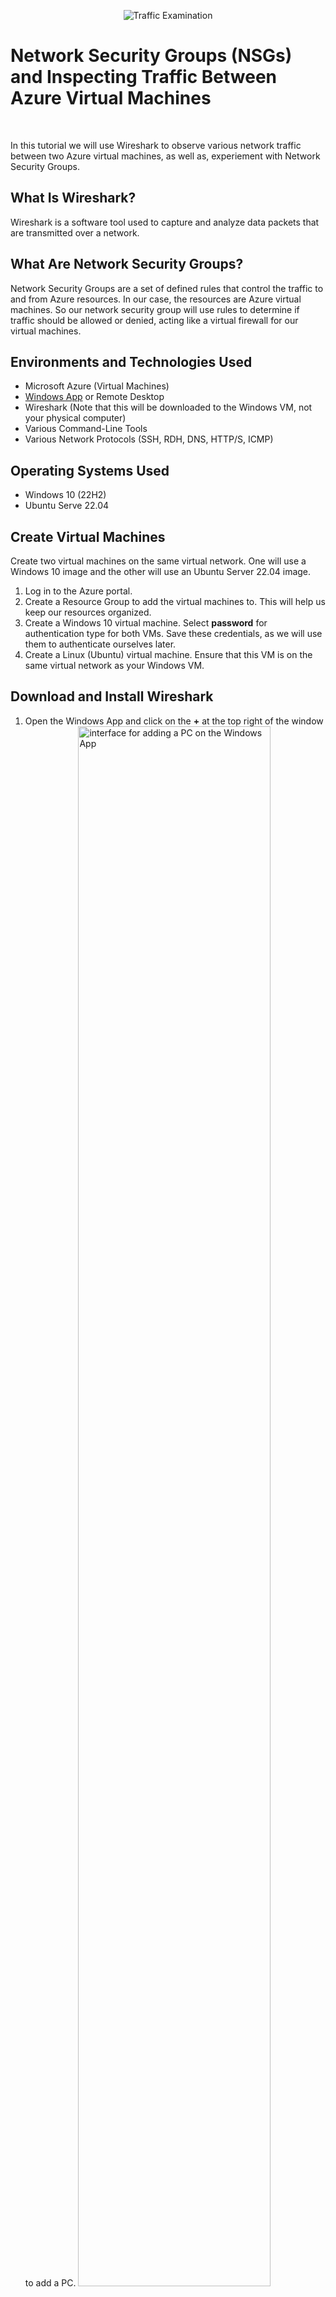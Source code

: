 <p align="center">
<img src="https://i.imgur.com/Ua7udoS.png" alt="Traffic Examination"/>
</p>
<h1>Network Security Groups (NSGs) and Inspecting Traffic Between Azure Virtual Machines</h1>
<br/>

In this tutorial we will use Wireshark to observe various network traffic between two Azure virtual machines, as well as, experiement with Network Security Groups.

<h2>What Is Wireshark?</h2>
Wireshark is a software tool used to capture and analyze data packets that are transmitted over a network.

<h2>What Are Network Security Groups?</h2>
Network Security Groups are a set of defined rules that control the traffic to and from Azure resources. In our case, the resources are Azure virtual machines. So our network security group will use rules to determine if traffic should be allowed or denied, acting like a virtual firewall for our virtual machines.

<h2>Environments and Technologies Used</h2>

- Microsoft Azure (Virtual Machines)
- [Windows App](https://apps.apple.com/us/app/windows-app/id1295203466?mt=12) or Remote Desktop
- Wireshark (Note that this will be downloaded to the Windows VM, not your physical computer)
- Various Command-Line Tools
- Various Network Protocols (SSH, RDH, DNS, HTTP/S, ICMP)

<h2>Operating Systems Used</h2>

- Windows 10 (22H2)
- Ubuntu Serve 22.04

<h2>Create Virtual Machines</h2>
Create two virtual machines on the same virtual network. One will use a Windows 10 image and the other will use an Ubuntu Server 22.04 image. 

1. Log in to the Azure portal.
2. Create a Resource Group to add the virtual machines to. This will help us keep our resources organized.
3. Create a Windows 10 virtual machine. Select <b>password</b> for authentication type for both VMs. Save these credentials, as we will use them to authenticate ourselves later.
4. Create a Linux (Ubuntu) virtual machine. Ensure that this VM is on the same virtual network as your Windows VM.

<h2>Download and Install Wireshark</h2>

1. Open the Windows App and click on the <b>+</b> at the top right of the window to add a PC.
   <img src="https://i.imgur.com/q2CIjtQ.png" height="80%" width="80%" alt="interface for adding a PC on the Windows App"/>
2. Paste your Windows VM's public IP address for <b>PC name</b>. Feel free to give your VM whatever friendly name you would like. I named mine windows-vm so that I can easily know what operating system is running on the PC. Then click <b>Add</b> to add the VM.
      <img src="https://i.imgur.com/cvBmV30.png" height="80%" width="80%" alt="interface for adding a PC on the Windows App"/>
3. Click on the ellipsis and select <b>connect</b> to connect to the Windows VM.
   <img src="https://i.imgur.com/OKSJhL1.png" height="80%" width="80%" alt="interface for adding a PC on the Windows App"/>
4. Add the username and password you created when you created your virtual machine in Azure to authenticate yourself.
    <img src="https://i.imgur.com/dkhuqJB.png" height="80%" width="80%" alt="interface for adding a PC on the Windows App"/>
5. Once connected, open the browser within your Windows VM to download and install [Wireshark](https://www.wireshark.org/). Choose the <b>Windows x64 Installer</b>.

<h2>Observe ICMP Traffic</h2>

1. In Wireshark, select <b>ethernet</b> and then select the blue shark fin on the top left corner of the window to begin viewing the network traffic
2. Type `icmp` on the bar at the top to filter for ICMP traffic only. ICMP, or Internet Control Message Protocol operates on layer 3 of the OSI model and is used to relay information about network issues. Ping is a tool that uses ICMP to test connectivity between two devices by sending an echo request and waiting for an echo reply. It's like one computer asks "Hey, are you there?" and the other responds with "Yes, I'm here."
3. Open Power Shell on the Windows VM to ping the linux VM. Let's ping the Linux VM's private IP address instead of the public IP address to improve security and efficiency: `ping 10.0.0.5`
4. Now we can see the packets that were sent across the network when we pinged the Linux PC and idividually examine each one

<h2>Experiment with Network Security Groups</h2>
Pertually ping the Linux VM, and use NSGs to deny ICMP traffic to the Linux VM

1. Let's perpetually ping the Linux VM with `ping 10.0.0.5 -t`. This will send a continuous ping to the Linux VM until we decide to stop it.
2. In your Azure portal, go to the Linux VM's network security group, and set a rule to deny ICMP traffic. Once this is done, our echo request will begin to time out as we will stop receiving echo replies from the Linux VM. You can also see this by observing the ICMP traffic on Wireshark. Notice that there are no longer any replies from the Linux VM, only requests.
3. To allow ICMP traffic, just delete the rule and the Linux VM will eventually begin seding echo replies.
